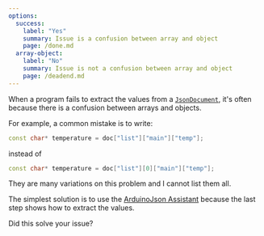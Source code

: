 ```yaml
---
options:
  success:
    label: "Yes"
    summary: Issue is a confusion between array and object
    page: /done.md
  array-object:
    label: "No"
    summary: Issue is not a confusion between array and object
    page: /deadend.md
---
```


When a program fails to extract the values from a [`JsonDocument`](/v7/api/jsondocument/), it's often because there is a confusion between arrays and objects.

For example, a common mistake is to write:

```c++
const char* temperature = doc["list"]["main"]["temp"];
```

instead of

```c++
const char* temperature = doc["list"][0]["main"]["temp"];
```

They are many variations on this problem and I cannot list them all.

The simplest solution is to use the [ArduinoJson Assistant](/v7/assistant/) because the last step shows how to extract the values.

Did this solve your issue?
